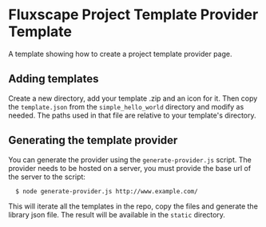 # Fluxscape Project Template Provider Template

A template showing how to create a project template provider page.

## Adding templates

Create a new directory, add your template .zip and an icon for it.
Then copy the `template.json` from the `simple_hello_world` directory and modify as needed.
The paths used in that file are relative to your template's directory.

## Generating the template provider

You can generate the provider using the `generate-provider.js` script. The provider needs to be hosted on a server, you must provide the base url of the server to the script:

```sh
  $ node generate-provider.js http://www.example.com/
```

This will iterate all the templates in the repo, copy the files and generate the library json file. The result will be available in the `static` directory.
